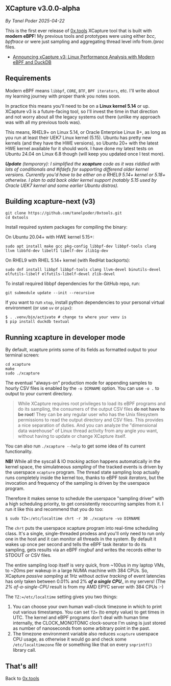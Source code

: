 ## XCapture v3.0.0-alpha
_By Tanel Poder_
_2025-04-22_

This is the first ever release of [0x.tools](https://0x.tools) XCapture tool that is built with **modern eBPF**! My previous tools and prototypes were using either _bcc_, _bpftrace_ or were just sampling and aggregating thread level info from _/proc_ files.

* [Announcing xCapture v3: Linux Performance Analysis with Modern eBPF and DuckDB](https://tanelpoder.com/posts/xcapture-v3-alpha-ebpf-performance-analysis-with-duckdb/)

## Requirements

Modern eBPF means `libbpf`, `CORE`, `BTF`, `BPF iterators`, etc. I'll write about my learning journey with proper thank you notes soon.

In practice this means you'll need to be on a **Linux kernel 5.14** or up. XCapture v3 is a future-facing tool, so I'll invest the time in that direction and not worry about all the legacy systems out there (unlike my approach was with all my previous tools was).

This means, RHEL9+ on Linux 5.14, or Oracle Enterprise Linux 8+, as long as you run at least their UEK7 Linux kernel (5.15). Ubuntu has pretty new kernels (and they have the HWE versions), so Ubuntu 20+ with the latest HWE kernel available for it should work. I have done my latest tests on Ubuntu 24.04 on Linux 6.8 though (will keep you updated once I test more).

_**Update** (temporary): I simplified the **xcapture** code as it was riddled with lots of conditionals and #ifdefs for supporting differend older kernel versions. Currently you'd have to be either on a RHEL9 5.14+ kernel or 5.18+ otherwise. I plan to add back older kernel support (notably 5.15 used by Oracle UEK7 kernel and some earlier Ubuntu distros)._

## Building xcapture-next (v3)

```
git clone https://github.com/tanelpoder/0xtools.git
cd 0xtools
```

Install required system packages for compiling the binary:

On Ubuntu 20.04+ with HWE kernel 5.15+:

```
sudo apt install make gcc pkg-config libbpf-dev libbpf-tools clang llvm libbfd-dev libelf1 libelf-dev zlib1g-dev
```

On RHEL9 with RHEL 5.14+ kernel (with RedHat backports):

```
sudo dnf install libbpf libbpf-tools clang llvm-devel binutils-devel elfutils-libelf elfutils-libelf-devel zlib-devel
```

To install required libbpf dependencies for the GitHub repo, run:

```
git submodule update --init --recursive
```

If you want to run `xtop`, install python dependencies to your personal virtual environment (or use `uv` or `pipx`):

```
$ . .venv/bin/activate # change to where your venv is
$ pip install duckdb textual
```

## Running xcapture in developer mode

By default, xcapture prints some of its fields as formatted output to your terminal screen:


```
cd xcapture
make
sudo ./xcapture
```

The eventual "always-on" production mode for appending samples to hourly CSV files is enabled by the `-o DIRNAME` option. You can use `-o .` to output to your current directory.

> While XCapture requires root privileges to load its eBPF programs and do its sampling, the consumers of the output CSV files **do not have to be root**! They can be any regular user who has the Unix filesystem permissions to read the output directory and CSV files. This provides a nice separation of duties. And you can analyze the "dimensional data warehouse" of Linux thread activity from any angle _you_ want, without having to update or change XCapture itself.

You can also run `./xcapture --help` to get some idea of its current functionality.

**NB!** While all the syscall & IO _tracking_ action happens automatically in the kernel space, the simulatneous _sampling_ of the tracked events is driven by the userspace `xcapture` program. The thread state sampling loop actually runs completely inside the kernel too, thanks to eBPF _task iterators_, but the invocation and frequency of the sampling is driven by the userspace program.

Therefore it makes sense to schedule the userspace "sampling driver" with a high scheduling priority, to get consistently reoccurring samples from it. I run it like this and recommend that you do too:

```
$ sudo TZ=:/etc/localtime chrt -r 30 ./xcapture -vo DIRNAME
```

The `chrt` puts the userspace xcapture program into real-time scheduling class. It's a single, single-threaded prodess and you'll only need to run only one in the host and it can monitor all threads in the system. By default it wakes up once per second and tells the eBPF task iterator to do its sampling, gets results via an eBPF ringbuf and writes the records either to STDOUT or CSV files.

The entire sampling loop itself is very quick, from ~100us in my laptop VMs, to ~20ms per wakeup in a large NUMA machine with 384 CPUs. So, XCapture _passive sampling_ at 1Hz without _active tracking_ of event latencies has only taken between 0.01% and 2% _**of a single CPU**__ in my servers! (The _2% of-a-single-CPU_ result is from my AMD EPYC server with 384 CPUs :-)

The `TZ:=/etc/localtime` setting gives you two things:

1) You can choose your own human wall-clock timezone in which to print out various timestamps. You can set `TZ=` (to empty value) to get times in UTC. The kernel and eBPF programs don't deal with human time internally, the CLOCK\_MONOTONIC clock-source I'm using is just stored as number of nanoseconds from some arbitrary point in the past.
2) The timezone environment variable also reduces `xcapture` userspace CPU usage, as otherwise it would go and check some `/etc/localtimezone` file or something like that on every `snprintf()` library call.


## That's all!

Back to [0x.tools](https://0x.tools)

